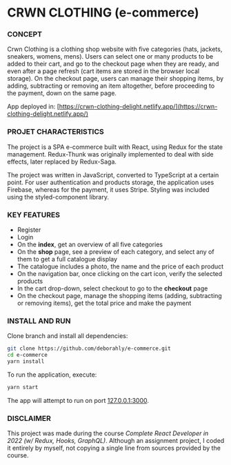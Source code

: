 # CRWN CLOTHING (e-commerce)

### CONCEPT
Crwn Clothing is a clothing shop website with five categories (hats, jackets, sneakers, womens, mens). Users can select one or many products to be added to their cart, and go to the checkout page when they are ready, and even after a page refresh (cart items are stored in the browser local storage). On the checkout page, users can manage their shopping items, by adding, subtracting or removing an item altogether, before proceeding to the payment, down on the same page.

App deployed in: [https://crwn-clothing-delight.netlify.app/](https://crwn-clothing-delight.netlify.app/)

### PROJET CHARACTERISTICS 
The project is a SPA e-commerce built with React, using Redux for the state management. Redux-Thunk was originally implemented to deal with side effects, later replaced by Redux-Saga. 

The project was written in JavaScript, converted to TypeScript at a certain point. For user authentication and products storage, the application uses Firebase, whereas for the payment, it uses Stripe. Styling was included using the styled-component library.  

### KEY FEATURES
- Register
- Login
- On the **index**, get an overview of all five categories
- On the **shop** page, see a preview of each category, and select any of them to get a full catalogue display
- The catalogue includes a photo, the name and the price of each product
- On the navigation bar, once clicking on the cart icon, verify the selected products 
- In the cart drop-down, select checkout to go to the **checkout** page
- On the checkout page, manage the shopping items (adding, subtracting or removing items), get the total price and make the payment

### INSTALL AND RUN
Clone branch and install all dependencies:

```bash
git clone https://github.com/deborahly/e-commerce.git
cd e-commerce
yarn install
```

To run the application, execute:

```bash
yarn start
```
The app will attempt to run on port [127.0.0.1:3000](http://127.0.0.1:3000/).

### DISCLAIMER
This project was made during the course *Complete React Developer in 2022 (w/ Redux, Hooks, GraphQL)*. Although an assignment project, I coded it entirely by myself, not copying a single line from sources provided by the course.
